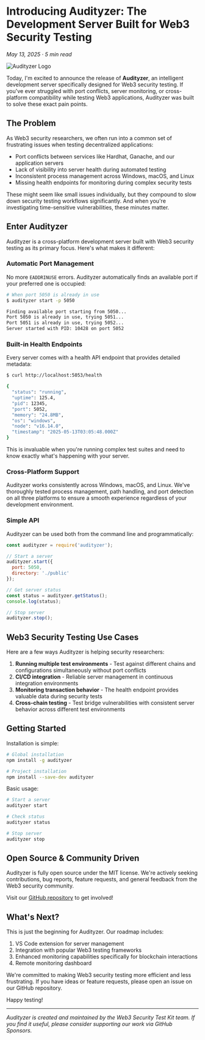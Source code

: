 # Introducing Audityzer: The Development Server Built for Web3 Security Testing

*May 13, 2025 · 5 min read*

![Audityzer Logo](../../assets/img/audityzer-logo.svg)

Today, I'm excited to announce the release of **Audityzer**, an intelligent development server specifically designed for Web3 security testing. If you've ever struggled with port conflicts, server monitoring, or cross-platform compatibility while testing Web3 applications, Audityzer was built to solve these exact pain points.

## The Problem

As Web3 security researchers, we often run into a common set of frustrating issues when testing decentralized applications:

- Port conflicts between services like Hardhat, Ganache, and our application servers
- Lack of visibility into server health during automated testing
- Inconsistent process management across Windows, macOS, and Linux
- Missing health endpoints for monitoring during complex security tests

These might seem like small issues individually, but they compound to slow down security testing workflows significantly. And when you're investigating time-sensitive vulnerabilities, these minutes matter.

## Enter Audityzer

Audityzer is a cross-platform development server built with Web3 security testing as its primary focus. Here's what makes it different:

### Automatic Port Management

No more `EADDRINUSE` errors. Audityzer automatically finds an available port if your preferred one is occupied:

```bash
# When port 5050 is already in use
$ audityzer start -p 5050

Finding available port starting from 5050...
Port 5050 is already in use, trying 5051...
Port 5051 is already in use, trying 5052...
Server started with PID: 10428 on port 5052
```

### Built-in Health Endpoints

Every server comes with a health API endpoint that provides detailed metadata:

```bash
$ curl http://localhost:5053/health

{
  "status": "running",
  "uptime": 125.4,
  "pid": 12345,
  "port": 5052,
  "memory": "24.8MB",
  "os": "windows",
  "node": "v16.14.0",
  "timestamp": "2025-05-13T03:05:48.000Z"
}
```

This is invaluable when you're running complex test suites and need to know exactly what's happening with your server.

### Cross-Platform Support

Audityzer works consistently across Windows, macOS, and Linux. We've thoroughly tested process management, path handling, and port detection on all three platforms to ensure a smooth experience regardless of your development environment.

### Simple API

Audityzer can be used both from the command line and programmatically:

```javascript
const audityzer = require('audityzer');

// Start a server
audityzer.start({
  port: 5050,
  directory: './public'
});

// Get server status
const status = audityzer.getStatus();
console.log(status);

// Stop server
audityzer.stop();
```

## Web3 Security Testing Use Cases

Here are a few ways Audityzer is helping security researchers:

1. **Running multiple test environments** - Test against different chains and configurations simultaneously without port conflicts
2. **CI/CD integration** - Reliable server management in continuous integration environments
3. **Monitoring transaction behavior** - The health endpoint provides valuable data during security tests
4. **Cross-chain testing** - Test bridge vulnerabilities with consistent server behavior across different test environments

## Getting Started

Installation is simple:

```bash
# Global installation
npm install -g audityzer

# Project installation
npm install --save-dev audityzer
```

Basic usage:

```bash
# Start a server
audityzer start

# Check status
audityzer status

# Stop server
audityzer stop
```

## Open Source & Community Driven

Audityzer is fully open source under the MIT license. We're actively seeking contributions, bug reports, feature requests, and general feedback from the Web3 security community.

Visit our [GitHub repository](https://github.com/YourUser/audityzer) to get involved!

## What's Next?

This is just the beginning for Audityzer. Our roadmap includes:

1. VS Code extension for server management
2. Integration with popular Web3 testing frameworks
3. Enhanced monitoring capabilities specifically for blockchain interactions
4. Remote monitoring dashboard

We're committed to making Web3 security testing more efficient and less frustrating. If you have ideas or feature requests, please open an issue on our GitHub repository.

Happy testing!

---

*Audityzer is created and maintained by the Web3 Security Test Kit team. If you find it useful, please consider supporting our work via GitHub Sponsors.* 